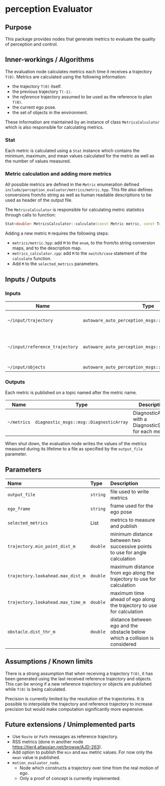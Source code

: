 # perception Evaluator

## Purpose

This package provides nodes that generate metrics to evaluate the quality of perception and control.

## Inner-workings / Algorithms

The evaluation node calculates metrics each time it receives a trajectory `T(0)`.
Metrics are calculated using the following information:

- the trajectory `T(0)` itself.
- the previous trajectory `T(-1)`.
- the _reference_ trajectory assumed to be used as the reference to plan `T(0)`.
- the current ego pose.
- the set of objects in the environment.

These information are maintained by an instance of class `MetricsCalculator`
which is also responsible for calculating metrics.

### Stat

Each metric is calculated using a `Stat` instance which contains
the minimum, maximum, and mean values calculated for the metric
as well as the number of values measured.

### Metric calculation and adding more metrics

All possible metrics are defined in the `Metric` enumeration defined
`include/perception_evaluator/metrics/metric.hpp`.
This file also defines conversions from/to string as well as human readable descriptions
to be used as header of the output file.

The `MetricsCalculator` is responsible for calculating metric statistics
through calls to function:

```C++
Stat<double> MetricsCalculator::calculate(const Metric metric, const Trajectory & traj) const;
```

Adding a new metric `M` requires the following steps:

- `metrics/metric.hpp`: add `M` to the `enum`, to the from/to string conversion maps, and to the description map.
- `metrics_calculator.cpp`: add `M` to the `switch/case` statement of the `calculate` function.
- Add `M` to the `selected_metrics` parameters.

## Inputs / Outputs

### Inputs

| Name                           | Type                                                   | Description                                       |
| ------------------------------ | ------------------------------------------------------ | ------------------------------------------------- |
| `~/input/trajectory`           | `autoware_auto_perception_msgs::msg::Trajectory`       | Main trajectory to evaluate                       |
| `~/input/reference_trajectory` | `autoware_auto_perception_msgs::msg::Trajectory`       | Reference trajectory to use for deviation metrics |
| `~/input/objects`              | `autoware_auto_perception_msgs::msg::PredictedObjects` | Obstacles                                         |

### Outputs

Each metric is published on a topic named after the metric name.

| Name        | Type                                    | Description                                             |
| ----------- | --------------------------------------- | ------------------------------------------------------- |
| `~/metrics` | `diagnostic_msgs::msg::DiagnosticArray` | DiagnosticArray with a DiagnosticStatus for each metric |

When shut down, the evaluation node writes the values of the metrics measured during its lifetime
to a file as specified by the `output_file` parameter.

## Parameters

| Name                              | Type     | Description                                                                 |
| :-------------------------------- | :------- | :-------------------------------------------------------------------------- |
| `output_file`                     | `string` | file used to write metrics                                                  |
| `ego_frame`                       | `string` | frame used for the ego pose                                                 |
| `selected_metrics`                | List     | metrics to measure and publish                                              |
| `trajectory.min_point_dist_m`     | `double` | minimum distance between two successive points to use for angle calculation |
| `trajectory.lookahead.max_dist_m` | `double` | maximum distance from ego along the trajectory to use for calculation       |
| `trajectory.lookahead.max_time_m` | `double` | maximum time ahead of ego along the trajectory to use for calculation       |
| `obstacle.dist_thr_m`             | `double` | distance between ego and the obstacle below which a collision is considered |

## Assumptions / Known limits

There is a strong assumption that when receiving a trajectory `T(0)`,
it has been generated using the last received reference trajectory and objects.
This can be wrong if a new reference trajectory or objects are published while `T(0)` is being calculated.

Precision is currently limited by the resolution of the trajectories.
It is possible to interpolate the trajectory and reference trajectory to increase precision but would make computation significantly more expensive.

## Future extensions / Unimplemented parts

- Use `Route` or `Path` messages as reference trajectory.
- RSS metrics (done in another node <https://tier4.atlassian.net/browse/AJD-263>).
- Add option to publish the `min` and `max` metric values. For now only the `mean` value is published.
- `motion_evaluator_node`.
  - Node which constructs a trajectory over time from the real motion of ego.
  - Only a proof of concept is currently implemented.

